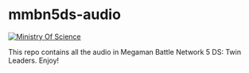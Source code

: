 # mmbn5ds-audio

[![Ministry Of Science](https://img.shields.io/badge/Ministry%20of%20Science-SciLab/mmbn5ds--audio-07d0eb.svg?style=flat-square)](https://git.inc.sh/NetOperatorWibby/mmbn5ds-audio)

This repo contains all the audio in Megaman Battle Network 5 DS: Twin Leaders. Enjoy!
